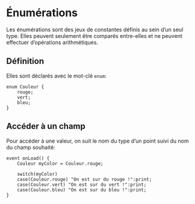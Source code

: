 # Énumérations

Les énumérations sont des jeux de constantes définis au sein d’un seul type.
Elles peuvent seulement être comparés entre-elles et ne peuvent effectuer d’opérations arithmétiques.

## Définition

Elles sont déclarés avec le mot-clé `enum`:
```grimoire
enum Couleur {
	rouge;
	vert;
	bleu;
}
```

## Accéder à un champ

Pour accéder à une valeur, on suit le nom du type d’un point suivi du nom du champ souhaité:
```grimoire
event onLoad() {
	Couleur myColor = Couleur.rouge;

	switch(myColor)
	case(Couleur.rouge) "On est sur du rouge !":print;
	case(Couleur.vert) "On est sur du vert !":print;
	case(Couleur.bleu) "On est sur du bleu !":print;
}
```